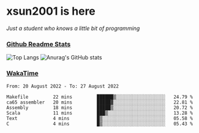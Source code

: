 # xsun2001 is here

*Just a student who knows a little bit of programming*

### [Github Readme Stats](https://github.com/anuraghazra/github-readme-stats)

![Top Langs](https://github-readme-stats.vercel.app/api/top-langs/?username=xsun2001&layout=compact&theme=radical) ![Anurag's GitHub stats](https://github-readme-stats.vercel.app/api?username=xsun2001&show_icons=true&theme=radical)

### [WakaTime](https://wakatime.com)

<!--START_SECTION:waka-->

```text
From: 20 August 2022 - To: 27 August 2022

Makefile         22 mins         ██████▒░░░░░░░░░░░░░░░░░░   24.79 %
ca65 assembler   20 mins         █████▓░░░░░░░░░░░░░░░░░░░   22.81 %
Assembly         18 mins         █████▒░░░░░░░░░░░░░░░░░░░   20.72 %
Scala            11 mins         ███▒░░░░░░░░░░░░░░░░░░░░░   13.28 %
Text             4 mins          █▒░░░░░░░░░░░░░░░░░░░░░░░   05.58 %
C                4 mins          █▒░░░░░░░░░░░░░░░░░░░░░░░   05.43 %
```

<!--END_SECTION:waka-->
